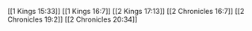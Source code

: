 [[1 Kings 15:33]]
[[1 Kings 16:7]]
[[2 Kings 17:13]]
[[2 Chronicles 16:7]]
[[2 Chronicles 19:2]]
[[2 Chronicles 20:34]]
